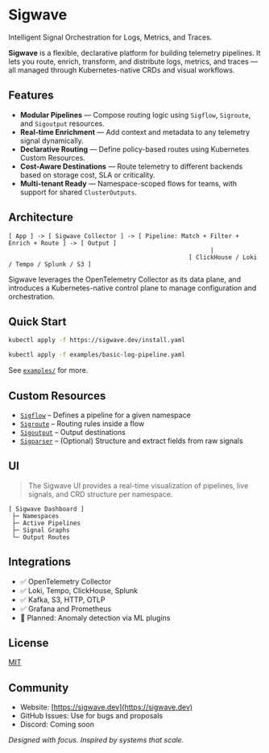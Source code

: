 # Sigwave

Intelligent Signal Orchestration for Logs, Metrics, and Traces.

**Sigwave** is a flexible, declarative platform for building telemetry pipelines.
It lets you route, enrich, transform, and distribute logs, metrics, and traces — all managed through Kubernetes-native CRDs and visual workflows.


## Features

- **Modular Pipelines** — Compose routing logic using `Sigflow`, `Sigroute`, and `Sigoutput` resources.
- **Real-time Enrichment** — Add context and metadata to any telemetry signal dynamically.
- **Declarative Routing** — Define policy-based routes using Kubernetes Custom Resources.
- **Cost-Aware Destinations** — Route telemetry to different backends based on storage cost, SLA or criticality.
- **Multi-tenant Ready** — Namespace-scoped flows for teams, with support for shared `ClusterOutputs`.


## Architecture

```
[ App ] -> [ Sigwave Collector ] -> [ Pipeline: Match + Filter + Enrich + Route ] -> [ Output ]
                                                        |
                                                  [ ClickHouse / Loki / Tempo / Splunk / S3 ]
```

Sigwave leverages the OpenTelemetry Collector as its data plane, and introduces a Kubernetes-native control plane to manage configuration and orchestration.


## Quick Start

```bash
kubectl apply -f https://sigwave.dev/install.yaml

kubectl apply -f examples/basic-log-pipeline.yaml
```

See [`examples/`](./examples) for more.


## Custom Resources

- [`Sigflow`](./docs/crds/sigflow.md) – Defines a pipeline for a given namespace
- [`Sigroute`](./docs/crds/sigroute.md) – Routing rules inside a flow
- [`Sigoutput`](./docs/crds/sigoutput.md) – Output destinations
- [`Sigparser`](./docs/crds/sigparser.md) – (Optional) Structure and extract fields from raw signals


## UI

> The Sigwave UI provides a real-time visualization of pipelines, live signals, and CRD structure per namespace.

```
[ Sigwave Dashboard ]
 ├─ Namespaces
 ├─ Active Pipelines
 ├─ Signal Graphs
 └─ Output Routes
```


## Integrations

- ✅ OpenTelemetry Collector
- ✅ Loki, Tempo, ClickHouse, Splunk
- ✅ Kafka, S3, HTTP, OTLP
- ✅ Grafana and Prometheus
- 🧠 Planned: Anomaly detection via ML plugins


## License

[MIT](./LICENSE)


## Community

- Website: [https://sigwave.dev](https://sigwave.dev)
- GitHub Issues: Use for bugs and proposals
- Discord: Coming soon


_Designed with focus. Inspired by systems that scale._
